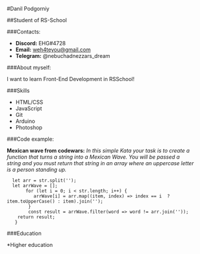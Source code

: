 #Danil Podgorniy

##Student of RS-School

###Contacts:

* **Discord:** EHG#4728
* **Email:** weh4teyou@gmail.com
* **Telegram:** @nebuchadnezzars_dream


###About myself:

I want to learn Front-End Development in RSSchool!

###Skills

* HTML/CSS
* JavaScript
* Git
* Arduino
* Photoshop

###Code example:

__Mexican wave from codewars:__  _In this simple Kata your task is to create a function that turns a string into a Mexican Wave. You will be passed a string and you must return that string in an array where an uppercase letter is a person standing up._ 

```function wave(str){
  let arr = str.split('');
  let arrWave = [];
       for (let i = 0; i < str.length; i++) {
          arrWave[i] = arr.map((item, index) => index == i  ? item.toUpperCase() : item).join('');     
        }       
        const result = arrWave.filter(word => word != arr.join(''));
    return result; 
   }
```

###Education

*Higher education